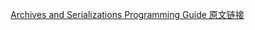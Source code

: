 [Archives and Serializations Programming Guide 原文链接](https://developer.apple.com/library/content/documentation/Cocoa/Conceptual/Archiving/Archiving.html#//apple_ref/doc/uid/10000047i)